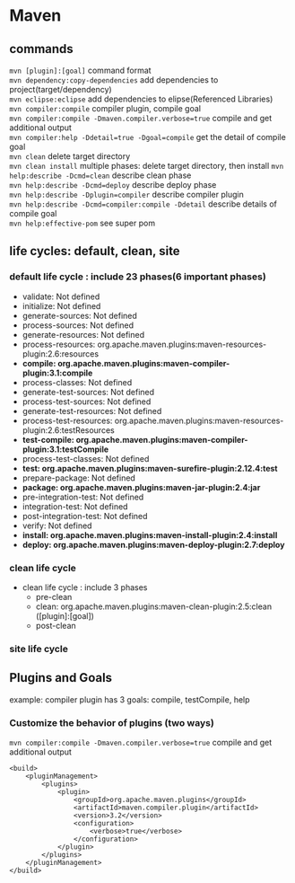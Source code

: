 # Maven

## commands
`mvn [plugin]:[goal]` command format  
`mvn dependency:copy-dependencies` add dependencies to project(target/dependency)  
`mvn eclipse:eclipse` add dependencies to elipse(Referenced Libraries)  
`mvn compiler:compile` compiler plugin, compile goal  
`mvn compiler:compile -Dmaven.compiler.verbose=true` compile and get additional output  
`mvn compiler:help -Ddetail=true -Dgoal=compile` get the detail of compile goal  
`mvn clean` delete target directory  
`mvn clean install` multiple phases: delete target directory, then install 
`mvn help:describe -Dcmd=clean` describe clean phase  
`mvn help:describe -Dcmd=deploy` describe deploy phase  
`mvn help:describe -Dplugin=compiler` describe compiler plugin  
`mvn help:describe -Dcmd=compiler:compile -Ddetail` describe details of compile goal  
`mvn help:effective-pom`  see super pom  

## life cycles: default, clean, site
### default life cycle : include 23 phases(6 important phases)
  - validate: Not defined
  - initialize: Not defined
  - generate-sources: Not defined
  - process-sources: Not defined
  - generate-resources: Not defined
  - process-resources: org.apache.maven.plugins:maven-resources-plugin:2.6:resources
  - **compile: org.apache.maven.plugins:maven-compiler-plugin:3.1:compile**
  - process-classes: Not defined
  - generate-test-sources: Not defined
  - process-test-sources: Not defined
  - generate-test-resources: Not defined
  - process-test-resources: org.apache.maven.plugins:maven-resources-plugin:2.6:testResources
  - **test-compile: org.apache.maven.plugins:maven-compiler-plugin:3.1:testCompile**
  - process-test-classes: Not defined
  - **test: org.apache.maven.plugins:maven-surefire-plugin:2.12.4:test**
  - prepare-package: Not defined
  - **package: org.apache.maven.plugins:maven-jar-plugin:2.4:jar**
  - pre-integration-test: Not defined
  - integration-test: Not defined
  - post-integration-test: Not defined
  - verify: Not defined
  - **install: org.apache.maven.plugins:maven-install-plugin:2.4:install**
  - **deploy: org.apache.maven.plugins:maven-deploy-plugin:2.7:deploy**
   
### clean life cycle
* clean life cycle : include 3 phases
  - pre-clean
  - clean: org.apache.maven.plugins:maven-clean-plugin:2.5:clean ([plugin]:[goal])
  - post-clean

### site life cycle

## Plugins and Goals
example:
compiler plugin has 3 goals: compile, testCompile, help
### Customize the behavior of plugins (two ways)
`mvn compiler:compile -Dmaven.compiler.verbose=true` compile and get additional output  
```
<build>
	<pluginManagement>
		<plugins>
			<plugin>
				<groupId>org.apache.maven.plugins</groupId>
				<artifactId>maven.compiler.plugin</artifactId>
				<version>3.2</version>
				<configuration>
					<verbose>true</verbose>
				</configuration>
			</plugin>
		</plugins>
	</pluginManagement>
</build>
```
